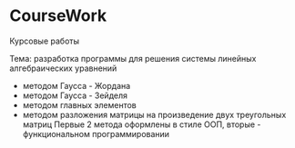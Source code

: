 # CourseWork
Курсовые работы

Тема: разработка программы для решения системы линейных алгебраических уравнений
  - методом Гаусса - Жордана
  - методом Гаусса - Зейделя
  - методом главных элементов
  - методом разложения матрицы на произведение двух треугольных матриц
Первые 2 метода оформлены в стиле ООП, вторые - функциональном программировании

